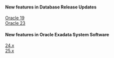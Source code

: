 #### New features in Database Release Updates

[Oracle 19](https://docs.oracle.com/en/database/oracle/oracle-database/19/newft/new-features-19c-release-updates.html#GUID-AC0DAFEE-2DFF-4EA8-A9B9-DB0E0E76211B)  
[Oracle 23](https://docs.oracle.com/en/database/oracle/oracle-database/23/nfcoa/release_updates.html#GUID-ru_23_7)

#### New features in Oracle Exadata System  Software

[24.x](https://docs.oracle.com/en/engineered-systems/exadata-database-machine/dbmso/new-features-exadata-system-software-release-24.html)  
[25.x](https://docs.oracle.com/en/engineered-systems/exadata-database-machine/dbmso/new-features-exadata-system-software-release-25.html)  
